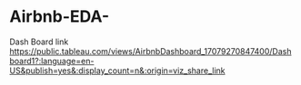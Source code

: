 # Airbnb-EDA-
Dash Board link
https://public.tableau.com/views/AirbnbDashboard_17079270847400/Dashboard1?:language=en-US&publish=yes&:display_count=n&:origin=viz_share_link

